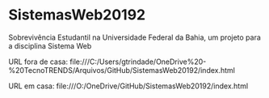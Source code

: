 # SistemasWeb20192
Sobrevivência Estudantil na Universidade Federal da Bahia, um projeto para a disciplina Sistema Web

URL fora de casa: file:///C:/Users/gtrindade/OneDrive%20-%20TecnoTRENDS/Arquivos/GitHub/SistemasWeb20192/index.html

URL em casa: file:///O:/OneDrive/GitHub/SistemasWeb20192/index.html